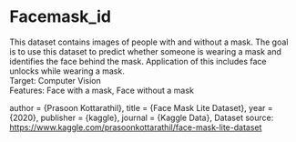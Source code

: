 # Facemask_id

This dataset contains images of people with and without a mask. 
The goal is to use this dataset to predict whether someone is wearing a mask and identifies the face behind the mask. 
Application of this includes face unlocks while wearing a mask.  
Target: Computer Vision  
Features: Face with a mask, Face without a mask  

author = {Prasoon Kottarathil},
title = {Face Mask Lite Dataset},
year = {2020},
publisher = {kaggle},
journal = {Kaggle Data},
Dataset source:  https://www.kaggle.com/prasoonkottarathil/face-mask-lite-dataset